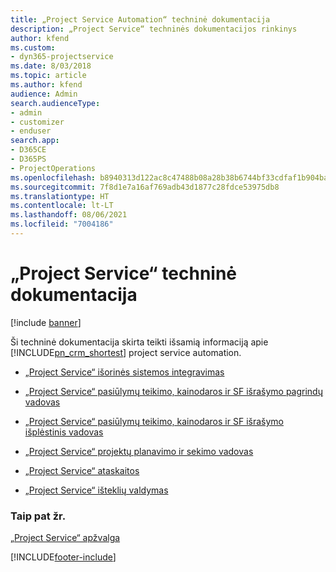 ```yaml
---
title: „Project Service Automation“ techninė dokumentacija
description: „Project Service“ techninės dokumentacijos rinkinys
author: kfend
ms.custom:
- dyn365-projectservice
ms.date: 8/03/2018
ms.topic: article
ms.author: kfend
audience: Admin
search.audienceType:
- admin
- customizer
- enduser
search.app:
- D365CE
- D365PS
- ProjectOperations
ms.openlocfilehash: b8940313d122ac8c47488b08a28b38b6744bf33cdfaf1b904ba184bd9956c369
ms.sourcegitcommit: 7f8d1e7a16af769adb43d1877c28fdce53975db8
ms.translationtype: HT
ms.contentlocale: lt-LT
ms.lasthandoff: 08/06/2021
ms.locfileid: "7004186"
---
```

# <a name="white-papers-for-project-service"></a>„Project Service“ techninė dokumentacija

[!include [banner](../includes/psa-now-project-operations.md)]

Ši techninė dokumentacija skirta teikti išsamią informaciją apie [!INCLUDE[pn_crm_shortest](../includes/pn-crm-shortest.md)] project service automation.

-   [„Project Service“ išorinės sistemos integravimas](https://go.microsoft.com/fwlink/?LinkId=825445)

-   [„Project Service“ pasiūlymų teikimo, kainodaros ir SF išrašymo pagrindų vadovas](https://go.microsoft.com/fwlink/?LinkId=825241)

-   [„Project Service“ pasiūlymų teikimo, kainodaros ir SF išrašymo išplėstinis vadovas](https://go.microsoft.com/fwlink/?LinkId=825242)

-   [„Project Service“ projektų planavimo ir sekimo vadovas](https://go.microsoft.com/fwlink/?LinkId=825243)

-   [„Project Service“ ataskaitos](https://go.microsoft.com/fwlink/?LinkId=825446)

-   [„Project Service“ išteklių valdymas](https://go.microsoft.com/fwlink/?LinkId=825244)

### <a name="see-also"></a>Taip pat žr.
 [„Project Service“ apžvalga](../psa/overview.md)


[!INCLUDE[footer-include](../includes/footer-banner.md)]